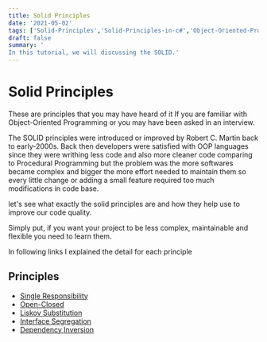 ```yaml
---
title: Solid Principles
date: '2021-05-02'
tags: ['Solid-Principles','Solid-Principles-in-c#','Object-Oriented-Programming']
draft: false
summary: '
In this tutorial, we will discussing the SOLID.'
---
```


# Solid Principles

These are principles that you may have heard of it If you are familiar with Object-Oriented Programming or you may have been asked in an interview.

The SOLID principles were introduced or improved by Robert C. Martin back to early-2000s. Back then developers were satisfied with OOP languages since they were writhing less code and also more cleaner code comparing to Procedural Programming but the problem was the more softwares became complex and bigger the more effort needed to maintain them so every little change or adding a small feature required too much modifications in code base.

let's see what exactly the solid principles are and how they help use to improve our code quality.

Simply put, if you want your project to be less complex, maintainable and flexible you need to learn them.

In following links I explained the detail for each principle

## Principles

- [Single Responsibility](https://arash.zhianfard.com/blog/solid-principles/single-responsibility)
- [Open-Closed](https://arash.zhianfard.com/blog/solid-principles/open-close)
- [Liskov Substitution](https://arash.zhianfard.com/blog/solid-principles/liskov-substitution)
- [Interface Segregation](https://arash.zhianfard.com/solid-principles/interface-segregation)
- [Dependency Inversion ](https://arash.zhianfard.com/solid-principles/dependency-inversion)
